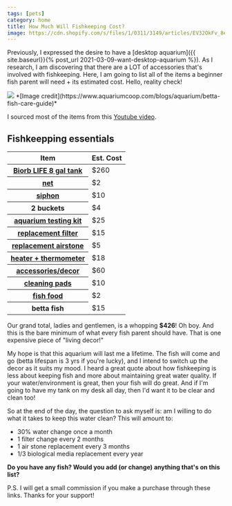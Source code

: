 ```yaml
---
tags: [pets]
category: home
title: How Much Will Fishkeeping Cost?
image: https://cdn.shopify.com/s/files/1/0311/3149/articles/EV32OkFv_8eb2cfc4-cfb2-44dd-af03-220d087846d9_1000x.jpeg?v=1578218912
---
```

Previously, I expressed the desire to have a [desktop aquarium]({{ site.baseurl}}{% post_url 2021-03-09-want-desktop-aquarium %}). As I research, I am discovering that there are a LOT of accessories that's involved with fishkeeping. Here, I am going to list all of the items a beginner fish parent will need + its estimated cost. Hello, reality check!

<img src="{{page.image}}">
*[Image credit](https://www.aquariumcoop.com/blogs/aquarium/betta-fish-care-guide)*

I sourced most of the items from this [Youtube video](https://youtu.be/PysHL53f3TA).

## Fishkeepping essentials
<table class="table">
  <thead>
    <tr>
      <th scope="col">Item</th>
      <th scope="col">Est. Cost</th>
    </tr>
  </thead>
  <tbody>
    <tr>
      <th scope="row"><a href="https://amzn.to/3bCWmbj" target="_blank">Biorb LIFE 8 gal tank</a></th>
      <td>$260</td>
    </tr>
    <tr>
      <th scope="row"><a href="https://amzn.to/3bCDklz" target="_blank">net</a></th>
      <td colspan="2">$2</td>
    </tr>
    <tr>
      <th scope="row"><a href="https://amzn.to/3t9AM4b">siphon</a></th>
      <td>$10</td>
    </tr>
    <tr>
      <th scope="row">2 buckets</th>
      <td>$4</td>
    </tr>
    <tr>
      <th scope="row"><a href="https://amzn.to/2OeZS33">aquarium testing kit</a></th>
      <td colspan="2">$25</td>
    </tr>
    <tr>
      <th scope="row"><a href="https://amzn.to/3coWxpN">replacement filter</a></th>
      <td colspan="2">$15</td>
    </tr>
    <tr>
      <th scope="row"><a href="https://amzn.to/3lf58ja">replacement airstone</a></th>
      <td colspan="2">$5</td>
    </tr>
    <tr>
      <th scope="row"><a href="https://amzn.to/3l6SO4g">heater + thermometer</a></th>
      <td colspan="2">$18</td>
    </tr>
    <tr>
      <th scope="row"><a href="https://amzn.to/3qDqojt">accessories/decor</a></th>
      <td colspan="2">$60</td>
    </tr>
    <tr>
      <th scope="row"><a href="https://amzn.to/3l90rqN">cleaning pads</a></th>
      <td colspan="2">$10</td>
    </tr>
    <tr>
      <th scope="row"><a href="https://amzn.to/2N6EtZ0">fish food</a></th>
      <td colspan="2">$2</td>
    </tr>
    <tr>
      <th scope="row">betta fish</th>
      <td colspan="2">$15</td>
    </tr>
  </tbody>
</table>

Our grand total, ladies and gentlemen, is a whopping **$426**! Oh boy. And this is the bare minimum of what every fish parent should have. That is one expensive piece of "living decor!"

My hope is that this aquarium will last me a lifetime. The fish will come and go (betta lifespan is 3 yrs if you're lucky), and I intend to switch up the decor as it suits my mood. I heard a great quote about how fishkeeping is less about keeping fish and more about maintaining great water quality. If your water/environment is great, then your fish will do great. And if I'm going to have my tank on my desk all day, then I'd want it to be clear and clean too!

So at the end of the day, the question to ask myself is: am I willing to do what it takes to keep this water clean? This will amount to: 

- 30% water change once a month
- 1 filter change every 2 months
- 1 air stone replacement every 3 months
- 1/3 biological media replacement every year

**Do you have any fish? Would you add (or change) anything that's on this list?**

P.S. I will get a small commission if you make a purchase through these links. Thanks for your support!